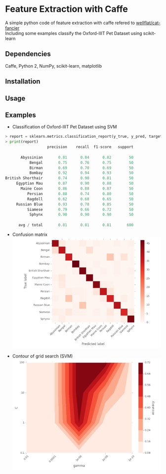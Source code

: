 # Feature Extraction with Caffe
A simple python code of feature extraction with caffe refered to [wellflat/cat-fancier](https://github.com/wellflat/cat-fancier/tree/master/classifier)  
Including some examples classify the Oxford-IIIT Pet Dataset using scikit-learn

## Dependencies
Caffe, Python 2, NumPy, scikit-learn, matplotlib  

## Installation


## Usage


## Examples
* Classification of Oxford-IIIT Pet Dataset using SVM
```py
> report = sklearn.metrics.classification_report(y_true, y_pred, target_names)
> print(report)
                   precision    recall  f1-score   support

       Abyssinian       0.81      0.84      0.82        50
           Bengal       0.75      0.76      0.75        50
           Birman       0.69      0.70      0.69        50
           Bombay       0.92      0.94      0.93        50
British Shorthair       0.74      0.90      0.81        50
     Egyptian Mau       0.87      0.90      0.88        50
       Maine Coon       0.86      0.88      0.87        50
          Persian       0.88      0.74      0.80        50
          Ragdoll       0.62      0.68      0.65        50
     Russian Blue       0.93      0.78      0.85        50
          Siamese       0.79      0.66      0.72        50
           Sphynx       0.90      0.90      0.90        50

      avg / total       0.81      0.81      0.81       600
```
* Confusion matrix
![Confusion Matrix (SVM)](/examples/svm_cmatrix.png)  

* Contour of grid search (SVM)
![Grid Search (SVM)](/examples/svm_gridsearch.png)  

